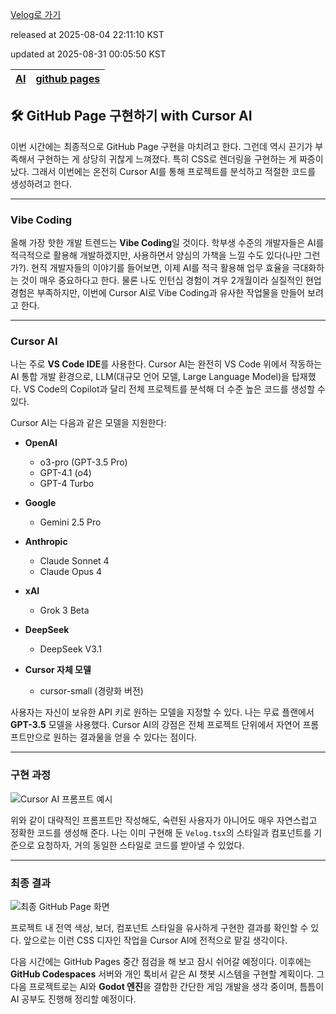 [Velog로 가기](https://velog.io/@choi-hyk/GitHub-Pages-GitHub-Page-구현하기-with-Cursor-AI)

released at 2025-08-04 22:11:10 KST

updated at 2025-08-31 00:05:50 KST

|[AI](https://velog.io/tags/AI)|[github pages](https://velog.io/tags/github-pages)|
|----|----|

## 🛠️ GitHub Page 구현하기 with Cursor AI

이번 시간에는 최종적으로 GitHub Page 구현을 마치려고 한다. 그런데 역시 끈기가 부족해서 구현하는 게 상당히 귀찮게 느껴졌다. 특히 CSS로 렌더링을 구현하는 게 짜증이 났다. 그래서 이번에는 온전히 Cursor AI를 통해 프로젝트를 분석하고 적절한 코드를 생성하려고 한다.

---

### Vibe Coding

올해 가장 핫한 개발 트렌드는 **Vibe Coding**일 것이다. 학부생 수준의 개발자들은 AI를 적극적으로 활용해 개발하겠지만, 사용하면서 양심의 가책을 느낄 수도 있다(나만 그런가?). 현직 개발자들의 이야기를 들어보면, 이제 AI를 적극 활용해 업무 효율을 극대화하는 것이 매우 중요하다고 한다. 물론 나도 인턴십 경험이 겨우 2개월이라 실질적인 현업 경험은 부족하지만, 이번에 Cursor AI로 Vibe Coding과 유사한 작업물을 만들어 보려고 한다.

---

### Cursor AI

나는 주로 **VS Code IDE**를 사용한다. Cursor AI는 완전히 VS Code 위에서 작동하는 AI 통합 개발 환경으로, LLM(대규모 언어 모델, Large Language Model)을 탑재했다. VS Code의 Copilot과 달리 전체 프로젝트를 분석해 더 수준 높은 코드를 생성할 수 있다.

Cursor AI는 다음과 같은 모델을 지원한다:

* **OpenAI**

  * o3-pro (GPT-3.5 Pro)
  * GPT-4.1 (o4)
  * GPT-4 Turbo
* **Google**

  * Gemini 2.5 Pro
* **Anthropic**

  * Claude Sonnet 4
  * Claude Opus 4
* **xAI**

  * Grok 3 Beta
* **DeepSeek**

  * DeepSeek V3.1
* **Cursor 자체 모델**

  * cursor-small (경량화 버전)

사용자는 자신이 보유한 API 키로 원하는 모델을 지정할 수 있다. 나는 무료 플랜에서 **GPT-3.5** 모델을 사용했다. Cursor AI의 강점은 전체 프로젝트 단위에서 자연어 프롬프트만으로 원하는 결과물을 얻을 수 있다는 점이다.

---

### 구현 과정

![Cursor AI 프롬프트 예시](https://github.com/user-attachments/assets/1e40c8b7-6427-48db-abae-ba7a3e6d9adb)

위와 같이 대략적인 프롬프트만 작성해도, 숙련된 사용자가 아니어도 매우 자연스럽고 정확한 코드를 생성해 준다. 나는 이미 구현해 둔 `Velog.tsx`의 스타일과 컴포넌트를 기준으로 요청하자, 거의 동일한 스타일로 코드를 받아낼 수 있었다.

---

### 최종 결과

![최종 GitHub Page 화면](https://github.com/user-attachments/assets/da280393-2c6f-4bed-8bb2-fb21b6ad0622)

프로젝트 내 전역 색상, 보더, 컴포넌트 스타일을 유사하게 구현한 결과를 확인할 수 있다. 앞으로는 이런 CSS 디자인 작업을 Cursor AI에 전적으로 맡길 생각이다.

다음 시간에는 GitHub Pages 중간 점검을 해 보고 잠시 쉬어갈 예정이다. 이후에는 **GitHub Codespaces** 서버와 개인 톡비서 같은 AI 챗봇 시스템을 구현할 계획이다. 그다음 프로젝트로는 AI와 **Godot 엔진**을 결합한 간단한 게임 개발을 생각 중이며, 틈틈이 AI 공부도 진행해 정리할 예정이다.
